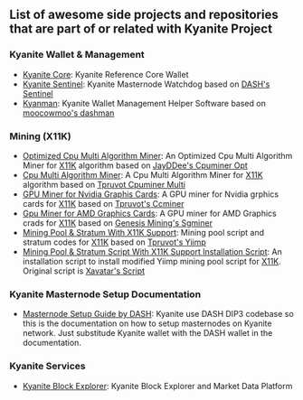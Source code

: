 ## List of awesome side projects and repositories that are part of or related with Kyanite Project

### Kyanite Wallet & Management
- [Kyanite Core](https://github.com/kyancoin/KYAN): Kyanite Reference Core Wallet
- [Kyanite Sentinel](https://github.com/kyancoin/kyan-sentinel): Kyanite Masternode Watchdog based on [DASH's Sentinel](https://github.com/dashpay/sentinel)
- [Kyanman](https://github.com/kyancoin/kyanman): Kyanite Wallet Management Helper Software based on [moocowmoo's dashman](https://github.com/moocowmoo/dashman)

### Mining (X11K)
- [Optimized Cpu Multi Algorithm Miner](https://github.com/kyancoin/cpuminer-opt): An Optimized Cpu Multi Algorithm Miner for [X11K](https://github.com/kyancoin/X11K-Algorithm) algorithm based on [JayDDee's Cpuminer Opt](https://github.com/JayDDee/cpuminer-opt)
- [Cpu Multi Algorithm Miner](https://github.com/kyancoin/cpuminer-multi): A Cpu Multi Algorithm Miner for [X11K](https://github.com/kyancoin/X11K-Algorithm) algorithm based on [Tpruvot Cpuminer Multi](https://github.com/tpruvot/cpuminer-multi)
- [GPU Miner for Nvidia Graphis Cards](https://github.com/kyancoin/tpruvot-ccminer): A GPU miner for Nvidia grphics cards for [X11K](https://github.com/kyancoin/X11K-Algorithm) based on [Tpruvot's Ccminer](https://github.com/tpruvot/ccminer)
- [Gpu Miner for AMD Graphics Cards](https://github.com/kyancoin/sgminer-gm): A GPU miner for AMD Graphics crads for [X11K](https://github.com/kyancoin/X11K-Algorithm) based on [Genesis Mining's Sgminer](https://github.com/nicehash/sgminer)
- [Mining Pool & Stratum With X11K Support](https://github.com/kyancoin/yiimp): Mining pool script and stratum codes for [X11K](https://github.com/kyancoin/X11K-Algorithm) based on [Tpruvot's Yiimp](https://github.com/tpruvot/yiimp)
- [Mining Pool & Stratum Script With X11K Support Installation Script](https://github.com/kyancoin/yiimp_install_scrypt): An installation script to install modified Yiimp mining pool script for [X11K](https://github.com/kyancoin/X11K-Algorithm). Original script is [Xavatar's Script](https://github.com/xavatar/yiimp_install_scrypt)

### Kyanite Masternode Setup Documentation
- [Masternode Setup Guide by DASH](https://docs.dash.org/en/stable/masternodes/setup.html): Kyanite use DASH DIP3 codebase so this is the documentation on how to setup masternodes on Kyanite network. Just substitude Kyanite wallet with the DASH wallet in the documentation.

### Kyanite Services
- [Kyanite Block Explorer](https://explorer.kyancoin.net): Kyanite Block Explorer and Market Data Platform
